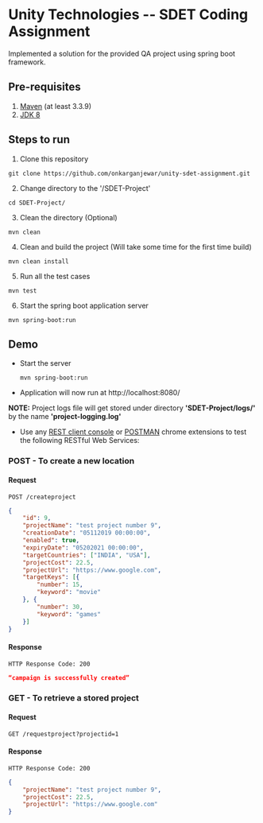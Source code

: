 # Unity Technologies -- SDET Coding Assignment

Implemented a solution for the provided QA project using spring boot framework.


## Pre-requisites

1. [Maven](https://maven.apache.org/download.cgi) (at least 3.3.9)
2. [JDK 8](http://www.oracle.com/technetwork/java/javase/downloads/jdk8-downloads-2133151.html)


## Steps to run

1. Clone this repository
  ```Shell
  git clone https://github.com/onkarganjewar/unity-sdet-assignment.git
  ```
2. Change directory to the '/SDET-Project'
  ```Shell
  cd SDET-Project/
  ```
3. Clean the directory (Optional)
  ```Shell
  mvn clean
  ```
4. Clean and build the project (Will take some time for the first time build)
  ```Shell
  mvn clean install
  ```
5. Run all the test cases
  ```Shell
  mvn test
  ```
6. Start the spring boot application server
  ```Shell
  mvn spring-boot:run
  ```


## Demo

* Start the server
  ```Shell
  mvn spring-boot:run
  ```

* Application will now run at http://localhost:8080/

**NOTE:** Project logs file will get stored under directory __'SDET-Project/logs/'__ by the name __'project-logging.log'__


* Use any [REST client console](https://chrome.google.com/webstore/detail/rest-console/cokgbflfommojglbmbpenpphppikmonn) or [POSTMAN](https://chrome.google.com/webstore/detail/postman/fhbjgbiflinjbdggehcddcbncdddomop?hl=en) chrome extensions to test the following RESTful Web Services:


### POST - To create a new location

#### Request

```http
POST /createproject
```

```json
{
    "id": 9,
    "projectName": "test project number 9",
    "creationDate": "05112019 00:00:00",
    "enabled": true,
    "expiryDate": "05202021 00:00:00",
    "targetCountries": ["INDIA", "USA"],
    "projectCost": 22.5,
    "projectUrl": "https://www.google.com",
    "targetKeys": [{
        "number": 15,
        "keyword": "movie"
    }, {
        "number": 30,
        "keyword": "games"
    }]
}

```

#### Response

```
HTTP Response Code: 200
```

```json
“campaign is successfully created”
```



### GET - To retrieve a stored project

#### Request

```http
GET /requestproject?projectid=1
```

#### Response

```
HTTP Response Code: 200
```


```json
{
    "projectName": "test project number 9",
    "projectCost": 22.5,
    "projectUrl": "https://www.google.com"
}
```

